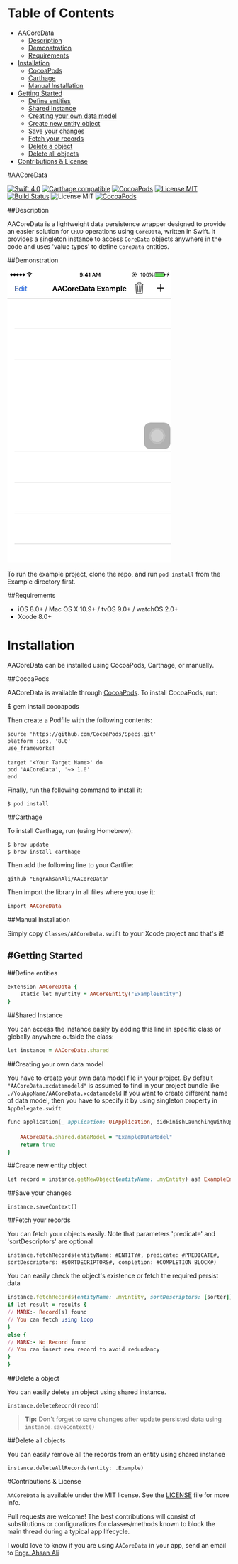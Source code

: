 # Table of Contents

- [AACoreData](#section-id-3)
  - [Description](#section-id-10)
  - [Demonstration](#section-id-15)
  - [Requirements](#section-id-24)
- [Installation](#section-id-29)
  - [CocoaPods](#section-id-33)
  - [Carthage](#section-id-56)
  - [Manual Installation](#section-id-74)
- [Getting Started](#section-id-87)
  - [Define entities](#section-id-83)
  - [Shared Instance](#section-id-92)
  - [Creating your own data model](#section-id-102)
  - [Create new entity object](#section-id-119)
  - [Save your changes](#section-id-128)
  - [Fetch your records](#section-id-138)
  - [Delete a object](#section-id-166)
  - [Delete all objects](#section-id-180)
- [Contributions & License](#section-id-192)



<div id='section-id-3'/>

#AACoreData

[![Swift 4.0](https://img.shields.io/badge/Swift-4.0-orange.svg?style=flat)](https://developer.apple.com/swift/) [![Carthage compatible](https://img.shields.io/badge/Carthage-compatible-4BC51D.svg?style=flat)](https://github.com/Carthage/Carthage) [![CocoaPods](https://img.shields.io/cocoapods/v/AACoreData.svg)](http://cocoadocs.org/docsets/AACoreData) [![License MIT](https://img.shields.io/badge/License-MIT-blue.svg?style=flat)](https://github.com/Carthage/Carthage) [![Build Status](https://travis-ci.org/EngrAhsanAli/AACoreData.svg?branch=master)](https://travis-ci.org/EngrAhsanAli/AACoreData) 
![License MIT](https://img.shields.io/github/license/mashape/apistatus.svg) [![CocoaPods](https://img.shields.io/cocoapods/p/AACoreData.svg)]()


<div id='section-id-10'/>

##Description


AACoreData is a lightweight data persistence wrapper designed to provide an easier solution for `CRUD` operations using `CoreData`, written in Swift. It provides a singleton instance to access `CoreData` objects anywhere in the code and uses 'value types' to define `CoreData` entities.

<div id='section-id-15'/>

##Demonstration



![](https://github.com/EngrAhsanAli/AACoreData/blob/master/Screenshots/demo.gif)


To run the example project, clone the repo, and run `pod install` from the Example directory first.

<div id='section-id-24'/>

##Requirements

- iOS 8.0+ / Mac OS X 10.9+ / tvOS 9.0+ / watchOS 2.0+
- Xcode 8.0+

<div id='section-id-29'/>

# Installation

AACoreData can be installed using CocoaPods, Carthage, or manually.

<div id='section-id-33'/>

##CocoaPods

AACoreData is available through [CocoaPods](http://cocoapods.org). To install CocoaPods, run:

$ gem install cocoapods

Then create a Podfile with the following contents:

```
source 'https://github.com/CocoaPods/Specs.git'
platform :ios, '8.0'
use_frameworks!

target '<Your Target Name>' do
pod 'AACoreData', '~> 1.0'
end

```

Finally, run the following command to install it:
```
$ pod install
```

<div id='section-id-56'/>

##Carthage

To install Carthage, run (using Homebrew):
```
$ brew update
$ brew install carthage
```
Then add the following line to your Cartfile:

```
github "EngrAhsanAli/AACoreData" 
```

Then import the library in all files where you use it:
```ruby
import AACoreData
```

<div id='section-id-74'/>

##Manual Installation

Simply copy `Classes/AACoreData.swift` to your Xcode project and that's it!


<div id='section-id-87'/>

#Getting Started
----------


<div id='section-id-83'/>

##Define entities

```ruby
extension AACoreData {
    static let myEntity = AACoreEntity("ExampleEntity")
}
```

<div id='section-id-92'/>

##Shared Instance

You can access the instance easily by adding this line in specific class or globally anywhere outside the class: 

```ruby
let instance = AACoreData.shared
```


<div id='section-id-102'/>

##Creating your own data model

You have to create your own data model file in your project. By default `"AACoreData.xcdatamodeld"` is assumed to find in your project bundle like `./YouAppName/AACoreData.xcdatamodeld`
If you want to create different name of data model, then you have to specify it by using singleton property in `AppDelegate.swift`

```ruby
func application(_ application: UIApplication, didFinishLaunchingWithOptions launchOptions: [UIApplicationLaunchOptionsKey: Any]?) -> Bool {

    AACoreData.shared.dataModel = "ExampleDataModel"
    return true
}
```



<div id='section-id-119'/>

##Create new entity object 
```ruby
let record = instance.getNewObject(entityName: .myEntity) as! ExampleEntity
```



<div id='section-id-128'/>

##Save your changes  

```
instance.saveContext()
```



<div id='section-id-138'/>

##Fetch your records 

You can fetch your objects easily.
Note that parameters 'predicate' and 'sortDescriptors' are optional

```
instance.fetchRecords(entityName: #ENTITY#, predicate: #PREDICATE#, sortDescriptors: #SORTDECRIPTORS#, completion: #COMPLETION BLOCK#)
```

You can easily check the object's existence or fetch the required persist data

```ruby
instance.fetchRecords(entityName: .myEntity, sortDescriptors: [sorter]) { (results) in
if let result = results {
// MARK:- Record(s) found
// You can fetch using loop
}
else {
// MARK:- No Record found
// You can insert new record to avoid redundancy
}
}
```




<div id='section-id-166'/>

##Delete a object

You can easily delete an object using shared instance.

```
instance.deleteRecord(record)
```

> **Tip:** Don't forget to save changes after update persisted data using `instance.saveContext()`
> 



<div id='section-id-180'/>

##Delete all objects

You can easily remove all the records from an entity using shared instance

```
instance.deleteAllRecords(entity: .Example)
```



<div id='section-id-192'/>

#Contributions & License

`AACoreData` is available under the MIT license. See the [LICENSE](./LICENSE) file for more info.

Pull requests are welcome! The best contributions will consist of substitutions or configurations for classes/methods known to block the main thread during a typical app lifecycle.

I would love to know if you are using `AACoreData` in your app, send an email to [Engr. Ahsan Ali](mailto:hafiz.m.ahsan.ali@gmail.com)
